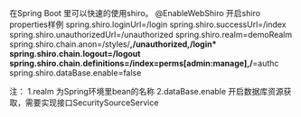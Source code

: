 在Spring Boot 里可以快速的使用shiro。
@EnableWebShiro 开启shiro
properties样例
spring.shiro.loginUrl=/login
spring.shiro.successUrl=/index
spring.shiro.unauthorizedUrl=/unauthorized
spring.shiro.realm=demoRealm
spring.shiro.chain.anon=/styles/**,/unauthorized,/login*
spring.shiro.chain.logout=/logout
spring.shiro.chain.definitions=/index=perms[admin:manage],/**=authc
spring.shiro.dataBase.enable=false

注：
1.realm 为Spring环境里bean的名称
2.dataBase.enable 开启数据库资源获取，需要实现接口SecuritySourceService